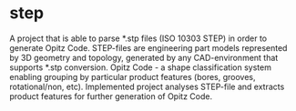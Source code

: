 step
====
A project that is able to parse *.stp files (ISO 10303 STEP) in order to generate Opitz Code. STEP-files are engineering part models represented by 3D geometry and topology, generated by any CAD-environment that supports *.stp conversion. Opitz Code - a shape classification system enabling grouping by particular product features (bores, grooves, rotational/non, etc). Implemented project analyses STEP-file and extracts product features for further generation of Opitz Code.
